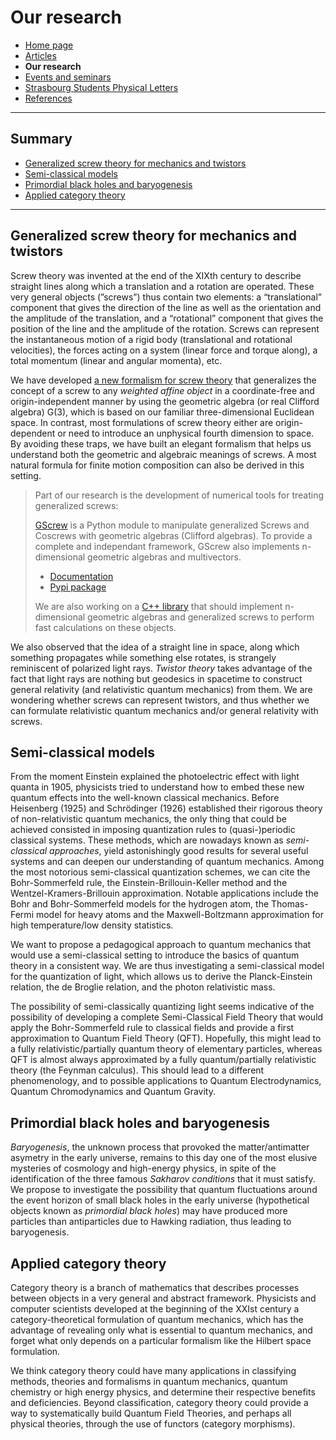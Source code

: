 # Our research

- [Home page](index.md)
- [Articles](articles.md)
- **Our research**
- [Events and seminars](events.md)
- [Strasbourg Students Physical Letters](journal.md)
- [References](references.md)

* * *

## Summary

- [Generalized screw theory for mechanics and twistors](#generalized-screw-theory-for-mechanics-and-twistors)
- [Semi-classical models](#semi-classical-models)
- [Primordial black holes and baryogenesis](#primordial-black-holes-and-baryogenesis)
- [Applied category theory](#applied-category-theory)

* * *

## Generalized screw theory for mechanics and twistors

Screw theory was invented at the end of the XIXth century to describe straight lines along which a translation and a rotation are operated. These very general objects (”screws”) thus contain two elements: a “translational” component that gives the direction of the line as well as the orientation and the amplitude of the translation, and a “rotational” component that gives the position of the line and the amplitude of the rotation. Screws can represent the instantaneous motion of a rigid body (translational and rotational velocities), the forces acting on a system (linear force and torque along), a total momentum (linear and angular momenta), etc.

We have developed [a new formalism for screw theory](articles.md#formalizing-screw-theory-with-3d-geometric-algebra) that generalizes the concept of a screw to any *weighted affine object* in a coordinate-free and origin-independent manner by using the geometric algebra (or real Clifford algebra) G(3), which is based on our familiar three-dimensional Euclidean space. In contrast, most formulations of screw theory either are origin-dependent or need to introduce an unphysical fourth dimension to space. By avoiding these traps, we have built an elegant formalism that helps us understand both the geometric and algebraic meanings of screws. A most natural formula for finite motion composition can also be derived in this setting.

> Part of our research is the development of numerical tools for treating generalized screws: 
>
> [GScrew](https://github.com/GenScrew/GScrew) is a Python module to manipulate generalized Screws and Coscrews with geometric algebras (Clifford algebras). To provide a complete and independant framework, GScrew also implements n-dimensional geometric algebras and multivectors.
> - [Documentation](http://gscrew.rtfd.io/)
> - [Pypi package](https://pypi.org/project/GScrew/)
>
> We are also working on a [C++ library](https://github.com/GenScrew/GSCL) that should implement n-dimensional geometric algebras and generalized screws to perform fast calculations on these objects.

We also observed that the idea of a straight line in space, along which something propagates while something else rotates, is strangely reminiscent of polarized light rays. *Twistor theory* takes advantage of the fact that light rays are nothing but geodesics in spacetime to construct general relativity (and relativistic quantum mechanics) from them. We are wondering whether screws can represent twistors, and thus whether we can formulate relativistic quantum mechanics and/or general relativity with screws.

## Semi-classical models

From the moment Einstein explained the photoelectric effect with light quanta in 1905, physicists tried to understand how to embed these new quantum effects into the well-known classical mechanics. Before Heisenberg (1925) and Schrödinger (1926) established their rigorous theory of non-relativistic quantum mechanics, the only thing that could be achieved consisted in imposing quantization rules to (quasi-)periodic classical systems. These methods, which are nowadays known as *semi-classical approaches*, yield astonishingly good results for several useful systems and can deepen our understanding of quantum mechanics. Among the most notorious semi-classical quantization schemes, we can cite the Bohr-Sommerfeld rule, the Einstein-Brillouin-Keller method and the Wentzel-Kramers-Brillouin approximation. Notable applications include the Bohr and Bohr-Sommerfeld models for the hydrogen atom, the Thomas-Fermi model for heavy atoms and the Maxwell-Boltzmann approximation for high temperature/low density statistics.

We want to propose a pedagogical approach to quantum mechanics that would use a semi-classical setting to introduce the basics of quantum theory in a consistent way. We are thus investigating a semi-classical model for the quantization of light, which allows us to derive the Planck-Einstein relation, the de Broglie relation, and the photon relativistic mass.

The possibility of semi-classically quantizing light seems indicative of the possibility of developing a complete Semi-Classical Field Theory that would apply the Bohr-Sommerfeld rule to classical fields and provide a first approximation to Quantum Field Theory (QFT). Hopefully, this might lead to a fully relativistic/partially quantum theory of elementary particles, whereas QFT is almost always approximated by a fully quantum/partially relativistic theory (the Feynman calculus). This should lead to a different phenomenology, and to possible applications to Quantum Electrodynamics, Quantum Chromodynamics and Quantum Gravity.

## Primordial black holes and baryogenesis

*Baryogenesis*, the unknown process that provoked the matter/antimatter asymetry in the early universe, remains to this day one of the most elusive mysteries of cosmology and high-energy physics, in spite of the identification of the three famous *Sakharov conditions* that it must satisfy. We propose to investigate the possibility that quantum fluctuations around the event horizon of small black holes in the early universe (hypothetical objects known as *primordial black holes*) may have produced more particles than antiparticles due to Hawking radiation, thus leading to baryogenesis.

## Applied category theory

Category theory is a branch of mathematics that describes processes between objects in a very general and abstract framework. Physicists and computer scientists developed at the beginning of the XXIst century a category-theoretical formulation of quantum mechanics, which has the advantage of revealing only what is essential to quantum mechanics, and forget what only depends on a particular formalism like the Hilbert space formulation.

We think category theory could have many applications in classifying methods, theories and formalisms in quantum mechanics, quantum chemistry or high energy physics, and determine their respective benefits and deficiencies. Beyond classification, category theory could provide a way to systematically build Quantum Field Theories, and perhaps all physical theories, through the use of functors (category morphisms).

